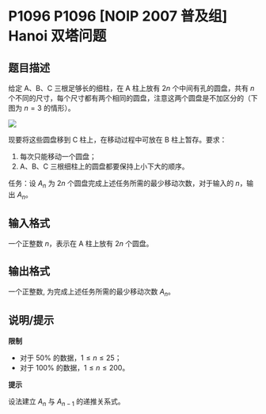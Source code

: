 # P1096 P1096 [NOIP 2007 普及组] Hanoi 双塔问题

## 题目描述

给定 A、B、C 三根足够长的细柱，在 A 柱上放有 $2n$ 个中间有孔的圆盘，共有 $n$ 个不同的尺寸，每个尺寸都有两个相同的圆盘，注意这两个圆盘是不加区分的（下图为 $n=3$ 的情形）。

![](https://cdn.luogu.com.cn/upload/image_hosting/mq2iklbv.png)

现要将这些圆盘移到 C 柱上，在移动过程中可放在 B 柱上暂存。要求：

1. 每次只能移动一个圆盘；
2. A、B、C 三根细柱上的圆盘都要保持上小下大的顺序。

任务：设 $A_n$ 为 $2n$ 个圆盘完成上述任务所需的最少移动次数，对于输入的 $n$，输出 $A_n$。



## 输入格式

一个正整数 $n$，表示在 A 柱上放有 $2n$ 个圆盘。


## 输出格式

一个正整数, 为完成上述任务所需的最少移动次数 $A_n$。


## 说明/提示

**限制**

- 对于 $50\%$ 的数据，$1  \le  n  \le  25$；
- 对于 $100\%$ 的数据，$1  \le  n  \le  200$。

**提示**

设法建立 $A_n$ 与 $A_{n-1}$ 的递推关系式。

